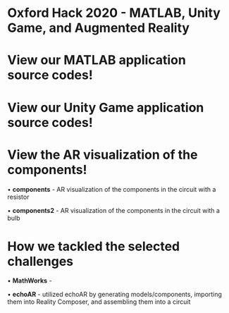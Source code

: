 # Oxford Hack 2020 - MATLAB, Unity Game, and Augmented Reality

# View our MATLAB application source codes!


# View our Unity Game application source codes!


# View the AR visualization of the components!

  • **components** - AR visualization of the components in the circuit with a resistor
  
  • **components2** - AR visualization of the components in the circuit with a bulb
  
  
  
  
# How we tackled the selected challenges

  • **MathWorks** - 
  
  • **echoAR** - utilized echoAR by generating models/components, importing them into Reality Composer, and assembling them into a circuit
  
  
  

